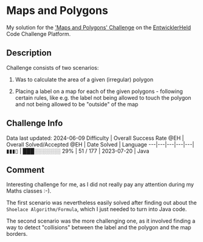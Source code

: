 # Maps and Polygons

My solution for the ['Maps and Polygons' Challenge](https://platform.entwicklerheld.de/challenge/maps-and-polygons?technology=Java) on the [EntwicklerHeld](https://platform.entwicklerheld.de/) Code Challenge Platform.

## Description
Challenge consists of two scenarios:

1) Was to calculate the area of a given (irregular) polygon

2) Placing a label on a map for each of the given polygons - following certain rules, like e.g. the label not being allowed to touch the polygon and not being allowed to be "outside" of the map



## Challenge Info
Data last updated: 2024-06-09
Difficulty | Overall Success Rate @EH | Overall Solved/Accepted @EH | Date Solved | Language
---|---|---|---|---|
▮▮▮▯ | ███░░░░░░░ 29% | 51 / 177 | 2023-07-20 | Java

## Comment
Interesting challenge for me, as I did not really pay any attention during my Maths classes :-).

The first scenario was nevertheless easily solved after finding out about the `Shoelace Algorithm/Formula`, which I just needed to turn into Java code.

The second scenario was the more challenging one, as it involved finding a way to detect "collisions" between the label and the polygon and the map borders.

